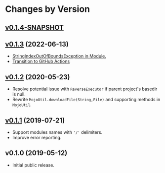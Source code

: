 # Changes by Version

## [v0.1.4-SNAPSHOT](https://github.com/entinae/javadocio-maven-plugin/compare/3d28bd6e4b74f8db2de93235607b948c19b387be..HEAD)

## [v0.1.3](https://github.com/entinae/javadocio-maven-plugin/compare/8130ce890f66d114695172c0bb6b7728207bc2d9..3d28bd6e4b74f8db2de93235607b948c19b387be) (2022-06-13)
* [StringIndexOutOfBoundsException in Module.<init>](../../issues/3)
* [Transition to GitHub Actions](../../issues/2)

## [v0.1.2](https://github.com/entinae/javadocio-maven-plugin/compare/8748ee7ee4acf93762204eab771eb76c56fcf8fb..8130ce890f66d114695172c0bb6b7728207bc2d9) (2020-05-23)
* Resolve potential issue with `ReverseExecutor` if parent project's basedir is null.
* Rewrite `MojoUtil.downloadFile(String,File)` and supporting methods in `MojoUtil`.

## [v0.1.1](https://github.com/entinae/javadocio-maven-plugin/compare/ff04c234b7bdf8a0e0d0e887ea7857867e175e05..8748ee7ee4acf93762204eab771eb76c56fcf8fb) (2019-07-21)
* Support modules names with `'/'` delimiters.
* Improve error reporting.

## v0.1.0 (2019-05-12)
* Initial public release.